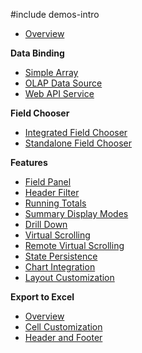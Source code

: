 #include demos-intro


- [Overview](https://js.devexpress.com/Demos/WidgetsGallery/Demo/PivotGrid/Overview/)

**Data Binding**

- [Simple Array](https://js.devexpress.com/Demos/WidgetsGallery/Demo/PivotGrid/SimpleArray/)
- [OLAP Data Source](https://js.devexpress.com/Demos/WidgetsGallery/Demo/PivotGrid/OLAPDataSource/)
- [Web API Service](https://js.devexpress.com/Demos/WidgetsGallery/Demo/PivotGrid/WebAPIService/)

**Field Chooser**

- [Integrated Field Chooser](https://js.devexpress.com/Demos/WidgetsGallery/Demo/PivotGrid/IntegratedFieldChooser/)
- [Standalone Field Chooser](https://js.devexpress.com/Demos/WidgetsGallery/Demo/PivotGrid/StandaloneFieldChooser/)

**Features**

- [Field Panel](https://js.devexpress.com/Demos/WidgetsGallery/Demo/PivotGrid/FieldPanel/)
- [Header Filter](https://js.devexpress.com/Demos/WidgetsGallery/Demo/PivotGrid/HeaderFilter/)
- [Running Totals](https://js.devexpress.com/Demos/WidgetsGallery/Demo/PivotGrid/RunningTotals/)
- [Summary Display Modes](https://js.devexpress.com/Demos/WidgetsGallery/Demo/PivotGrid/SummaryDisplayModes/)
- [Drill Down](https://js.devexpress.com/Demos/WidgetsGallery/Demo/PivotGrid/DrillDown/)
- [Virtual Scrolling](https://js.devexpress.com/Demos/WidgetsGallery/Demo/PivotGrid/VirtualScrolling/)
- [Remote Virtual Scrolling](https://js.devexpress.com/Demos/WidgetsGallery/Demo/PivotGrid/RemoteVirtualScrolling/)
- [State Persistence](https://js.devexpress.com/Demos/WidgetsGallery/Demo/PivotGrid/StatePersistence/)
- [Chart Integration](https://js.devexpress.com/Demos/WidgetsGallery/Demo/PivotGrid/ChartIntegration/)
- [Layout Customization](https://js.devexpress.com/Demos/WidgetsGallery/Demo/PivotGrid/LayoutCustomization/)

**Export to Excel**

- [Overview](https://js.devexpress.com/Demos/WidgetsGallery/Demo/PivotGrid/ExcelJSOverview/)
- [Cell Customization](https://js.devexpress.com/Demos/WidgetsGallery/Demo/PivotGrid/ExcelJSCellCustomization/)
- [Header and Footer](https://js.devexpress.com/Demos/WidgetsGallery/Demo/PivotGrid/ExcelJsHeaderAndFooter/)